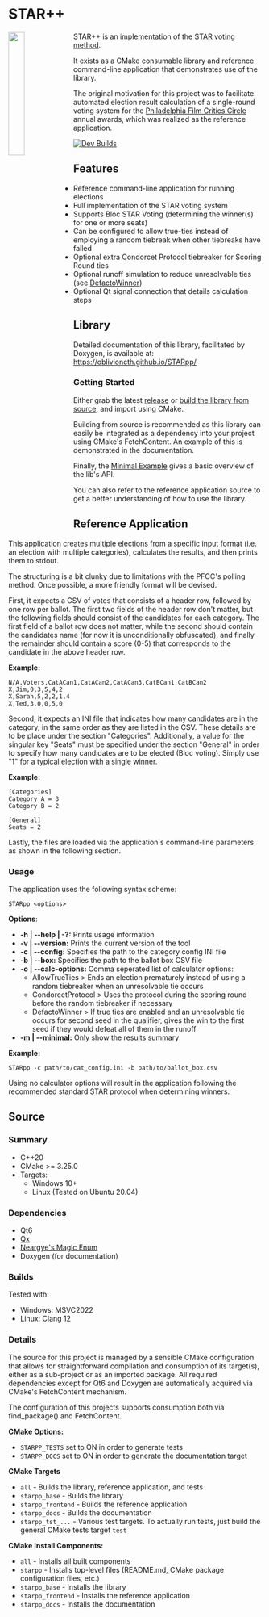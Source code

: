 # STAR++
<img align="left" src="https://i.imgur.com/RAGGXwJ.png" width=25%>

STAR++ is an implementation of the [STAR voting method](https://www.starvoting.org/).

It exists as a CMake consumable library and reference command-line application that demonstrates use of the library.

The original motivation for this project was to facilitate automated election result calculation of a single-round voting system for the [Philadelphia Film Critics Circle](https://philafcc.org/) annual awards, which was realized as the reference application.

[![Dev Builds](https://github.com/oblivioncth/STARpp/actions/workflows/push-reaction.yml/badge.svg?branch=dev)](https://github.com/oblivioncth/STARpp/actions/workflows/push-reaction.yml)

## Features

 - Reference command-line application for running elections
 - Full implementation of the STAR voting system
 - Supports Bloc STAR Voting (determining the winner(s) for one or more seats)
 - Can be configured to allow true-ties instead of employing a random tiebreak when other tiebreaks have failed
 - Optional extra Condorcet Protocol tiebreaker for Scoring Round ties
 - Optional runoff simulation to reduce unresolvable ties (see [DefactoWinner](https://oblivioncth.github.io/STARpp/class_star_1_1_calculator.html#details))
 - Optional Qt signal connection that details calculation steps

## Library
Detailed documentation of this library, facilitated by Doxygen, is available at: https://oblivioncth.github.io/STARpp/

### Getting Started
Either grab the latest [release](https://github.com/oblivioncth/STARpp/releases/) or [build the library from source](https://oblivioncth.github.io/STARpp/index.html#autotoc_md4), and import using CMake.

Building from source is recommended as this library can easily be integrated as a dependency into your project using CMake's FetchContent. An example of this is demonstrated in the documentation.

Finally, the [Minimal Example](https://oblivioncth.github.io/STARpp/index.html#autotoc_md3) gives a basic overview of the lib's API.

You can also refer to the reference application source to get a better understanding of how to use the library.

## Reference Application
This application creates multiple elections from a specific input format (i.e. an election with multiple categories), calculates the results, and then prints them to stdout.

The structuring is a bit clunky due to limitations with the PFCC's polling method. Once possible, a more friendly format will be devised.

First, it expects a CSV of votes that consists of a header row, followed by one row per ballot. The first two fields of the header row don't matter, but the following fields should consist of the candidates for each category. The first field of a ballot row does not matter, while the second should contain the candidates name (for now it is unconditionally obfuscated), and finally the remainder should contain a score (0-5) that corresponds to the candidate in the above header row.

**Example:**
```
N/A,Voters,CatACan1,CatACan2,CatACan3,CatBCan1,CatBCan2
X,Jim,0,3,5,4,2
X,Sarah,5,2,2,1,4
X,Ted,3,0,0,5,0
```
Second, it expects an INI file that indicates how many candidates are in the category, in the same order as they are listed in the CSV. These details are to be place under the section "Categories". Additionally, a value for the singular key "Seats" must be specified under the section "General" in order to specify how many candidates are to be elected (Bloc voting). Simply use "1" for a typical election with a single winner.

**Example:**
```
[Categories]
Category A = 3
Category B = 2

[General]
Seats = 2
```
Lastly, the files are loaded via the application's command-line parameters as shown in the following section.

### Usage
The application uses the following syntax scheme:
    
    STARpp <options>

**Options**:
 - **-h | --help | -?:** Prints usage information
 - **-v | --version:** Prints the current version of the tool
 - **-c | --config:** Specifies the path to the category config INI file
 - **-b | --box:** Specifies the path to the ballot box CSV file
 - **-o | --calc-options:** Comma seperated list of calculator options:
    - AllowTrueTies > Ends an election prematurely instead of using a random tiebreaker when an unresolvable tie occurs
    - CondorcetProtocol > Uses the protocol during the scoring round before the random tiebreaker if necessary
    - DefactoWinner > If true ties are enabled and an unresolvable tie occurs for second seed in the qualifier, gives the win to the first seed if they would defeat all of them in the runoff
 - **-m | --minimal:** Only show the results summary

**Example:**

    STARpp -c path/to/cat_config.ini -b path/to/ballot_box.csv
    
Using no calculator options will result in the application following the recommended standard STAR protocol when determining winners.

## Source

### Summary

 - C++20
 - CMake >= 3.25.0
 - Targets:
	 - Windows 10+
	 - Linux (Tested on Ubuntu 20.04)

### Dependencies
- Qt6
- [Qx](https://github.com/oblivioncth/Qx/)
- [Neargye's Magic Enum](https://github.com/Neargye/magic_enum)
- Doxygen (for documentation)

### Builds
Tested with:
 - Windows: MSVC2022
 - Linux: Clang 12

### Details
The source for this project is managed by a sensible CMake configuration that allows for straightforward compilation and consumption of its target(s), either as a sub-project or as an imported package. All required dependencies except for Qt6 and Doxygen are automatically acquired via CMake's FetchContent mechanism.

The configuration of this projects supports consumption both via find_package() and FetchContent.

**CMake Options:**

 - `STARPP_TESTS` set to ON in order to generate tests
 - `STARPP_DOCS` set to ON in order to generate the documentation target

**CMake Targets**
 - `all` - Builds the library, reference application, and tests
 - `starpp_base` - Builds the library
 - `starpp_frontend` - Builds the reference application
 - `starpp_docs` - Builds the documentation
 - `starpp_tst_...` - Various test targets. To actually run tests, just build the general CMake tests target `test`

**CMake Install Components:**
 - `all` - Installs all built components
 - `starpp` - Installs top-level files (README.md, CMake package configuration files, etc.)
 - `starpp_base` - Installs the library
 - `starpp_frontend` - Installs the reference application
 - `starpp_docs` - Installs the documentation

